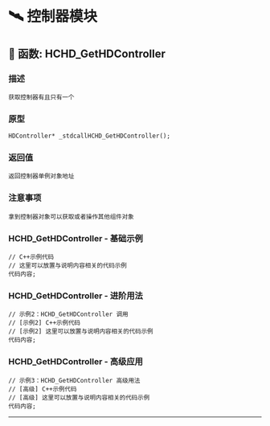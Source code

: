 # 🛰️ 控制器模块
## 📌 函数: HCHD_GetHDController
### 描述
```
获取控制器有且只有一个
```
### 原型
```
HDController* _stdcallHCHD_GetHDController();
```
### 返回值
```
返回控制器单例对象地址
```
### 注意事项
```
拿到控制器对象可以获取或者操作其他组件对象
```
### HCHD_GetHDController - 基础示例
```
// C++示例代码
// 这里可以放置与说明内容相关的代码示例
代码内容;
```
### HCHD_GetHDController - 进阶用法
```
// 示例2：HCHD_GetHDController 调用
// [示例2] C++示例代码
// [示例2] 这里可以放置与说明内容相关的代码示例
代码内容;
```
### HCHD_GetHDController - 高级应用
```
// 示例3：HCHD_GetHDController 高级用法
// [高级] C++示例代码
// [高级] 这里可以放置与说明内容相关的代码示例
代码内容;
```

---
